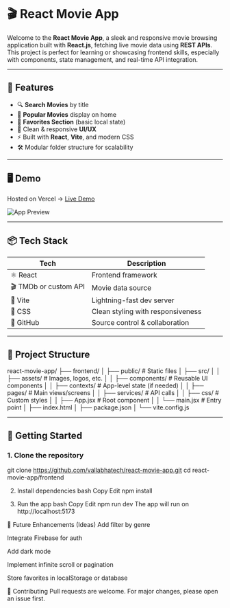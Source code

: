 # 🎬 React Movie App

Welcome to the **React Movie App**, a sleek and responsive movie browsing application built with **React.js**, fetching live movie data using **REST APIs**. This project is perfect for learning or showcasing frontend skills, especially with components, state management, and real-time API integration.

---

## 🧠 Features

- 🔍 **Search Movies** by title
- 🌟 **Popular Movies** display on home
- 💾 **Favorites Section** (basic local state)
- 🎨 Clean & responsive **UI/UX**
- ⚡ Built with **React**, **Vite**, and modern CSS
- 🛠️ Modular folder structure for scalability

---

## 🖥️ Demo

Hosted on Vercel → [Live Demo](https://react-movie-7b8o6bu0x-vallabhatechs-projects.vercel.app/)

![App Preview](<img width="1905" height="903" alt="image" src="https://github.com/user-attachments/assets/265b04a8-5000-4dfd-b956-f135c8cea32e" />
) <!-- Optional: Add screenshot later -->

---

## 📦 Tech Stack

| Tech | Description |
|------|-------------|
| ⚛️ React | Frontend framework |
| 🎬 TMDb or custom API | Movie data source |
| 💨 Vite | Lightning-fast dev server |
| 🧼 CSS | Clean styling with responsiveness |
| 🔧 GitHub | Source control & collaboration |

---

## 📁 Project Structure

react-movie-app/
├── frontend/
│ ├── public/ # Static files
│ ├── src/
│ │ ├── assets/ # Images, logos, etc.
│ │ ├── components/ # Reusable UI components
│ │ ├── contexts/ # App-level state (if needed)
│ │ ├── pages/ # Main views/screens
│ │ ├── services/ # API calls
│ │ ├── css/ # Custom styles
│ │ ├── App.jsx # Root component
│ │ └── main.jsx # Entry point
│ ├── index.html
│ ├── package.json
│ └── vite.config.js


---

## 🚀 Getting Started

### 1. Clone the repository

git clone https://github.com/vallabhatech/react-movie-app.git
cd react-movie-app/frontend

2. Install dependencies
bash
Copy
Edit
npm install

3. Run the app
bash
Copy
Edit
npm run dev
The app will run on http://localhost:5173

🧪 Future Enhancements (Ideas)
Add filter by genre

Integrate Firebase for auth

Add dark mode

Implement infinite scroll or pagination

Store favorites in localStorage or database

🤝 Contributing
Pull requests are welcome. For major changes, please open an issue first.
